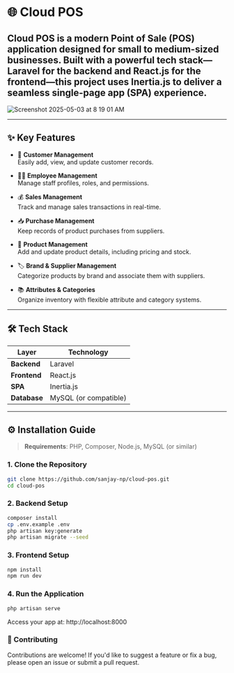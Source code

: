 
# 🌐 Cloud POS

**Cloud POS** is a modern Point of Sale (POS) application designed for small to medium-sized businesses. Built with a powerful tech stack—**Laravel** for the backend and **React.js** for the frontend—this project uses **Inertia.js** to deliver a seamless single-page app (SPA) experience.
---
![Screenshot 2025-05-03 at 8 19 01 AM](https://github.com/user-attachments/assets/9efef63a-3d17-4ba4-858a-2206155f0f79)


---

## ✨ Key Features

- 👥 **Customer Management**  
  Easily add, view, and update customer records.

- 🧑‍💼 **Employee Management**  
  Manage staff profiles, roles, and permissions.

- 💰 **Sales Management**  
  Track and manage sales transactions in real-time.

- 📥 **Purchase Management**  
  Keep records of product purchases from suppliers.

- 🛒 **Product Management**  
  Add and update product details, including pricing and stock.

- 🏷️ **Brand & Supplier Management**  
  Categorize products by brand and associate them with suppliers.

- 📚 **Attributes & Categories**  
  Organize inventory with flexible attribute and category systems.

---

## 🛠 Tech Stack

| Layer        | Technology    |
|--------------|---------------|
| **Backend**  | Laravel        |
| **Frontend** | React.js       |
| **SPA**      | Inertia.js     |
| **Database** | MySQL (or compatible) |

---

## ⚙️ Installation Guide

> **Requirements**: PHP, Composer, Node.js, MySQL (or similar)

### 1. Clone the Repository

```bash
git clone https://github.com/sanjay-np/cloud-pos.git
cd cloud-pos

```

### 2. Backend Setup

```bash 
composer install
cp .env.example .env
php artisan key:generate
php artisan migrate --seed

```

### 3. Frontend Setup

``` bash
npm install
npm run dev

```

### 4. Run the Application

``` bash
php artisan serve
```

Access your app at: http://localhost:8000


### 🤝 Contributing

Contributions are welcome! If you'd like to suggest a feature or fix a bug, please open an issue or submit a pull request.
